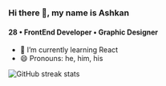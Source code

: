 ### Hi there 👋, my name is Ashkan
#### 28 • FrontEnd Developer • Graphic Designer

- 🌱 I’m currently learning React 
- 😄 Pronouns: he, him, his 

![GitHub streak stats](https://github-readme-streak-stats.herokuapp.com/?user=ashkheid)

<!--
![28 • FrontEnd Developer • Graphic Designer](https://arturssmirnovs.github.io/github-profile-readme-generator/images/banner.png)


Skills: JS / HTML / CSS



[<img src='https://cdn.jsdelivr.net/npm/simple-icons@3.0.1/icons/github.svg' alt='github' height='40'>](https://github.com/ashkheid)  [<img src='https://cdn.jsdelivr.net/npm/simple-icons@3.0.1/icons/linkedin.svg' alt='linkedin' height='40'>](https://www.linkedin.com/in/ashkanheidary/)  [<img src='https://cdn.jsdelivr.net/npm/simple-icons@3.0.1/icons/instagram.svg' alt='instagram' height='40'>](https://www.instagram.com/ashk.heid/)  

[![trophy](https://github-profile-trophy.vercel.app/?username=ashkheid)](https://github.com/ryo-ma/github-profile-trophy)

[![Top Langs](https://github-readme-stats.vercel.app/api/top-langs/?username=ashkheid)](https://github.com/anuraghazra/github-readme-stats)

![GitHub stats](https://github-readme-stats.vercel.app/api?username=ashkheid&show_icons=true&count_private=true)  

![GitHub metrics](https://metrics.lecoq.io/ashkheid)  




-->

